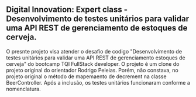 <h2>Digital Innovation: Expert class - Desenvolvimento de testes unitários para validar uma API REST de gerenciamento de estoques de cerveja.</h2>

O presnte projeto visa atender o desafio de codigo "Desenvolvimento de testes unitários para validar uma API REST de gerenciamento estoques de cerveja" do bootcamp TQI FullStack developer. O projeto é um clone do projeto original do orientador Rodrigo Peleias. Porém, não constava, no projeto original o método de mapemaento de decrement na classe BeerController. Após a inclusão, os testes unitários funcionaram conforme a nomenclatura.
